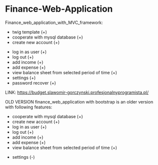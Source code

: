 # Finance-Web-Application

Finance_web_application_with_MVC_framework:

+ twig template (+)
+ cooperate with mysql database (+)
+ create new account (+)
- log in as user (+)
- log out (+)
- add income (+)
- add expense (+)
- view balance sheet from selected period of time (+)
- settings (+)
- password recover (+)

LINK:
https://budget.slawomir-gorczynski.profesjonalnyprogramista.pl/


OLD VERSION
finance_web_application with bootstrap is an older version with following features:

+ cooperate with mysql database (+)
+ create new account (+)
+ log in as user (+)
+ log out (+)
+ add income (+)
+ add expense (+)
+ view balance sheet from selected period of time (+)
- settings (-)
